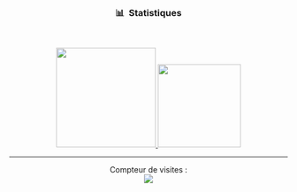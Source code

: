 ### <p align="center">📊 &nbsp;Statistiques</p>
<br>


<p align="center">
<a href="https://github.com/Sxlim">
  <img height="180em" src="https://github-readme-stats-eight-theta.vercel.app/api?username=sxlim&show_icons=true&theme=react&include_all_commits=true&locale=fr"/>
  <img height="150em" src="https://github-readme-stats-eight-theta.vercel.app/api/top-langs/?username=sxlim&layout=compact&langs_count=8&theme=react&locale=fr"/>
</a>

</p>

-----

<p align="center"> 
  Compteur de visites :<br>
  <img src="https://profile-counter.glitch.me/Frouk2/count.svg" />
</p>
